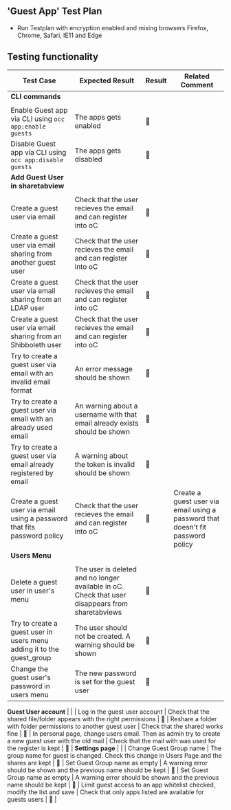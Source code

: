 ## 'Guest App' Test Plan

- Run Testplan with encryption enabled and mixing browsers Firefox, Chrome, Safari, IE11 and Edge


## Testing functionality

Test Case | Expected Result | Result | Related Comment
------------- | -------------- | ----- | ------
**CLI commands** |  |   |
|  |   |
Enable Guest app via CLI using ```occ app:enable guests``` | The apps gets enabled | :construction:  |
Disable Guest app via CLI using ```occ app:disable guests``` | The apps gets disabled | :construction:  |
**Add Guest User in sharetabview** |  |   |
|  |   |
Create a guest user via email | Check that the user recieves the email and can register into oC | :construction:  |
Create a guest user via email sharing from another guest user | Check that the user recieves the email and can register into oC | :construction:  |
Create a guest user via email sharing from an LDAP user | Check that the user recieves the email and can register into oC | :construction:  |
Create a guest user via email sharing from an Shibboleth user | Check that the user recieves the email and can register into oC | :construction:  |
Try to create a guest user via email with an invalid email format | An error message should be shown | :construction:  |
Try to create a guest user via email with an already used email | An warning about a username with that email already exists should be shown | :construction:  |
Try to create a guest user via email already registered by email | A warning about the token is invalid should be shown | :construction:  |
Create a guest user via email using a password that fits password policy | Check that the user recieves the email and can register into oC | :construction:  |Create a guest user via email using a password that doesn't fit password policy | Check that the user recieves the email and cannot register into oC. A warning related password policy should be shown | :construction:  |
**Users Menu** |  |   |
|  |   |
Delete a guest user in user's menu | The user is deleted and no longer available in oC. Check that user disappears from sharetabviews | :construction:  |
Try to create a guest user in users menu adding it to the guest_group| The user should not be created. A warning should be shown | :construction:  |
Change the guest user's password in users menu | The new password is set for the guest user | :construction:  |
**Guest User account**
|  |   |
Log in the guest user account  | Check that the shared file/folder appears with the right permissions | :construction:  |
Reshare a folder with folder permissions to another guest user | Check that the shared works fine | :construction:  |
In personal page, change users email. Then as admin try to create a new guest user with the old mail  | Check that the mail with was used for the register is kept | :construction:  |
**Settings page**
|  |   |
Change Guest Group name  | The group name for guest is changed. Check this change in Users Page and the shares are kept | :construction:  |
Set Guest Group name as empty  | A warning error should be shown and the previous name should be kept | :construction:  |
Set Guest Group name as empty  | A warning error should be shown and the previous name should be kept | :construction:  |
Limit guest access to an app whitelist checked, modify the list and save  | Check that only apps listed are available for guests users | :construction:  |


